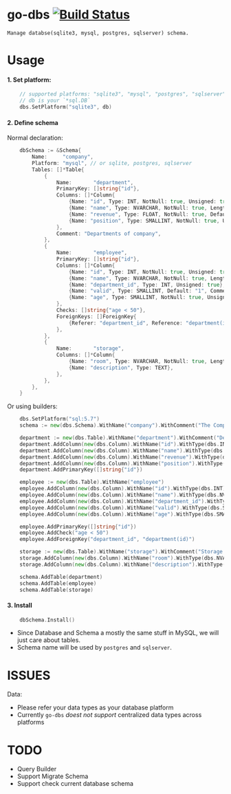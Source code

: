 # go-dbs [![Build Status](https://travis-ci.org/luanphandinh/go-dbs.svg?branch=master)](https://travis-ci.org/luanphandinh/go-dbs)
```
Manage databse(sqlite3, mysql, postgres, sqlserver) schema.
```

# Usage
#### 1. Set platform:
```go
    // supported platforms: "sqlite3", "mysql", "postgres", "sqlserver"
    // db is your `*sql.DB`
    dbs.SetPlatform("sqlite3", db)

```

#### 2. Define schema
Normal declaration:
```go
    dbSchema := &Schema{
        Name:     "company",
        Platform: "mysql", // or sqlite, postgres, sqlserver
        Tables: []*Table{
            {
                Name:       "department",
                PrimaryKey: []string{"id"},
                Columns: []*Column{
                    {Name: "id", Type: INT, NotNull: true, Unsigned: true, AutoIncrement: true},
                    {Name: "name", Type: NVARCHAR, NotNull: true, Length: 20},
                    {Name: "revenue", Type: FLOAT, NotNull: true, Default: "1.01"},
                    {Name: "position", Type: SMALLINT, NotNull: true, Unsigned: true, Unique: true},
                },
                Comment: "Departments of company",
            },
            {
                Name:       "employee",
                PrimaryKey: []string{"id"},
                Columns: []*Column{
                    {Name: "id", Type: INT, NotNull: true, Unsigned: true, AutoIncrement: true},
                    {Name: "name", Type: NVARCHAR, NotNull: true, Length: 20},
                    {Name: "department_id", Type: INT, Unsigned: true},
                    {Name: "valid", Type: SMALLINT, Default: "1", Comment: "Indicate employee status"},
                    {Name: "age", Type: SMALLINT, NotNull: true, Unsigned: true, Check: "age > 20"},
                },
                Checks: []string{"age < 50"},
                ForeignKeys: []ForeignKey{
                    {Referer: "department_id", Reference: "department(id)"},
                },
            },
            {
                Name:       "storage",
                Columns: []*Column{
                    {Name: "room", Type: NVARCHAR, NotNull: true, Length: 50},
                    {Name: "description", Type: TEXT},
                },
            },
        },
    }
```

Or using builders:
```go
    dbs.SetPlatform("sql:5.7")
    schema := new(dbs.Schema).WithName("company").WithComment("The Company Schema")

    department := new(dbs.Table).WithName("department").WithComment("Departments of company")
    department.AddColumn(new(dbs.Column).WithName("id").WithType(dbs.INT).IsNotNull().IsUnsigned().IsAutoIncrement())
    department.AddColumn(new(dbs.Column).WithName("name").WithType(dbs.NVARCHAR).WithLength(20).IsNotNull())
    department.AddColumn(new(dbs.Column).WithName("revenue").WithType(dbs.FLOAT).IsNotNull().IsUnsigned().WithDefault("1.01"))
    department.AddColumn(new(dbs.Column).WithName("position").WithType(dbs.SMALLINT).IsNotNull().IsUnsigned().IsUnique())
    department.AddPrimaryKey([]string{"id"})

    employee := new(dbs.Table).WithName("employee")
    employee.AddColumn(new(dbs.Column).WithName("id").WithType(dbs.INT).IsNotNull().IsUnsigned().IsAutoIncrement())
    employee.AddColumn(new(dbs.Column).WithName("name").WithType(dbs.NVARCHAR).WithLength(20).IsNotNull())
    employee.AddColumn(new(dbs.Column).WithName("department_id").WithType(dbs.INT).IsUnsigned())
    employee.AddColumn(new(dbs.Column).WithName("valid").WithType(dbs.SMALLINT).WithDefault("1").WithComment("Indicate employee status"))
    employee.AddColumn(new(dbs.Column).WithName("age").WithType(dbs.SMALLINT).IsNotNull().IsUnsigned().AddCheck("age > 20"))

    employee.AddPrimaryKey([]string{"id"})
    employee.AddCheck("age < 50")
    employee.AddForeignKey("department_id", "department(id)")

    storage := new(dbs.Table).WithName("storage").WithComment("Storage for fun")
    storage.AddColumn(new(dbs.Column).WithName("room").WithType(dbs.NVARCHAR).WithLength(50))
    storage.AddColumn(new(dbs.Column).WithName("description").WithType(dbs.TEXT))

    schema.AddTable(department)
    schema.AddTable(employee)
    schema.AddTable(storage)
```

#### 3. Install
```go
    dbSchema.Install()
```

* Since Database and Schema a mostly the same stuff in MySQL, we will just care about tables.
* Schema name will be used by `postgres` and `sqlserver`.

# ISSUES
Data:
* Please refer your data types as your database platform
* Currently `go-dbs` *doest not support* centralized data types across platforms

# TODO
* Query Builder
* Support Migrate Schema
* Support check current database schema
